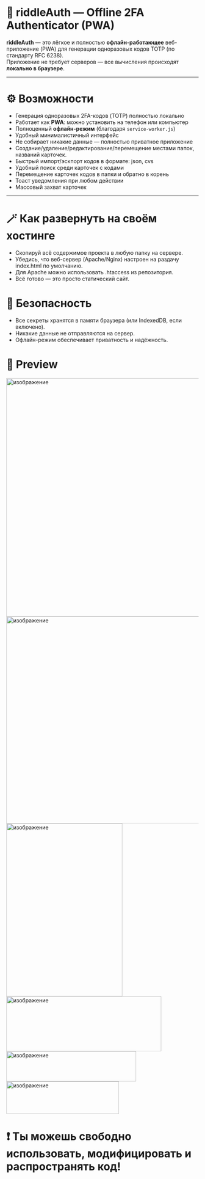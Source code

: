 # 🧩 riddleAuth — Offline 2FA Authenticator (PWA)

**riddleAuth** — это лёгкое и полностью **офлайн-работающее** веб-приложение (PWA) для генерации одноразовых кодов TOTP (по стандарту RFC 6238).  
Приложение не требует серверов — все вычисления происходят **локально в браузере**.

---

# ⚙️ Возможности
- Генерация одноразовых 2FA-кодов (TOTP) полностью локально  
- Работает как **PWA**: можно установить на телефон или компьютер  
- Полноценный **офлайн-режим** (благодаря `service-worker.js`)  
- Удобный минималистичный интерфейс  
- Не собирает никакие данные — полностью приватное приложение
- Создание/удаление/редактирование/перемещение местами папок, названий карточек.
- Быстрый импорт/эскпорт кодов в формате: json, cvs
- Удобный поиск среди карточек с кодами
- Перемещение карточек кодов в папки и обратно в корень
- Тоаст уведомления при любом действии
- Массовый захват карточек

---

# 🪄 Как развернуть на своём хостинге

- Скопируй всё содержимое проекта в любую папку на сервере.
- Убедись, что веб-сервер (Apache/Nginx) настроен на раздачу index.html по умолчанию.
- Для Apache можно использовать .htaccess из репозитория.
- Всё готово — это просто статический сайт.

# 🔐 Безопасность

- Все секреты хранятся в памяти браузера (или IndexedDB, если включено).
- Никакие данные не отправляются на сервер.
- Офлайн-режим обеспечивает приватность и надёжность.

# 📱 Preview 

<img width="1205" height="624" alt="изображение" src="https://github.com/user-attachments/assets/9c0c42d0-8c6d-4b32-b1a1-dcc4a4b19e21" />
<img width="1270" height="542" alt="изображение" src="https://github.com/user-attachments/assets/6a94be5a-1377-4627-bee4-91d3c1a23745" />
<img width="304" height="453" alt="изображение" src="https://github.com/user-attachments/assets/94ebb11b-d774-4478-8252-9c99bf9aee0e" />
<img width="406" height="144" alt="изображение" src="https://github.com/user-attachments/assets/ed2812c4-e737-4fd9-be34-8a946f7ceb89" />
<img width="340" height="79" alt="изображение" src="https://github.com/user-attachments/assets/f7d1aed2-4cfb-46a9-8a9e-f8be32120519" />
<img width="295" height="85" alt="изображение" src="https://github.com/user-attachments/assets/b14bff9a-06f5-4669-a033-c95921b78a0d" />


# ❗ Ты можешь свободно использовать, модифицировать и распространять код!


